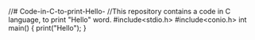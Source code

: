 //# Code-in-C-to-print-Hello-
//This repository contains a code in C language, to print "Hello" word.
#include<stdio.h>
#include<conio.h>
int main()
{
print("Hello");
}
